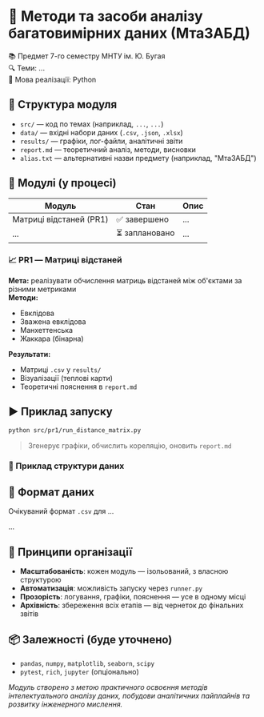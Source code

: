 # 🧠 Методи та засоби аналізу багатовимірних даних (МтаЗАБД)

📚 Предмет 7-го семестру МНТУ ім. Ю. Бугая  
🔍 Теми: ...  
🔧 Мова реалізації: Python

## 📁 Структура модуля

- `src/` — код по темах (наприклад, `...`, `...`)
- `data/` — вхідні набори даних (`.csv`, `.json`, `.xlsx`)
- `results/` — графіки, лог-файли, аналітичні звіти
- `report.md` — теоретичний аналіз, методи, висновки
- `alias.txt` — альтернативні назви предмету (наприклад, "МтаЗАБД")

## 🚀 Модулі (у процесі)

| Модуль                  | Стан           | Опис |
| ----------------------- | -------------- | ---- |
| Матриці відстаней (PR1) | ✅ завершено   | ...  |
| ...                     | ⏳ заплановано | ...  |

### 📈 PR1 — Матриці відстаней

**Мета:** реалізувати обчислення матриць відстаней між об'єктами за різними метриками  
**Методи:**

- Евклідова
- Зважена евклідова
- Манхеттенська
- Жаккара (бінарна)

**Результати:**

- Матриці `.csv` у `results/`
- Візуалізації (теплові карти)
- Теоретичні пояснення в `report.md`

## ▶️ Приклад запуску

```bash
python src/pr1/run_distance_matrix.py
```

> Згенерує графіки, обчислить кореляцію, оновить `report.md`

### 📁 Приклад структури даних

## 📄 Формат даних

Очікуваний формат `.csv` для ...

...

## 🧩 Принципи організації

- **Масштабованість**: кожен модуль — ізольований, з власною структурою
- **Автоматизація**: можливість запуску через `runner.py`
- **Прозорість**: логування, графіки, пояснення — усе в одному місці
- **Архівність**: збереження всіх етапів — від чернеток до фінальних звітів

## 📦 Залежності (буде уточнено)

- `pandas`, `numpy`, `matplotlib`, `seaborn`, `scipy`
- `pytest`, `rich`, `jupyter` (опціонально)

_Модуль створено з метою практичного освоєння методів інтелектуального аналізу даних, побудови аналітичних пайплайнів та розвитку інженерного мислення._
